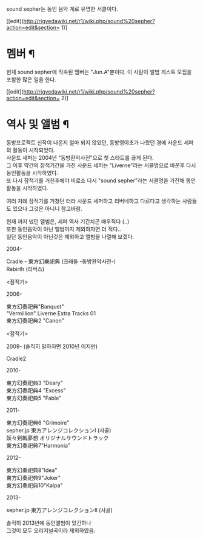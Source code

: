 sound sepher는 동인 음악 계로 유명한 서클이다.

[[edit](http://rigvedawiki.net/r1/wiki.php/sound%20sepher?action=edit&section=
1)]

# 멤버 ¶

  

현재 sound sepher에 직속된 멤버는 "Jun.A"뿐이다. 이 사람이 앨범 게스트 모집을 포함한 많은 일을 한다.

[[edit](http://rigvedawiki.net/r1/wiki.php/sound%20sepher?action=edit&section=
2)]

# 역사 및 앨범 ¶

  

동방프로젝트 신작이 나온지 얼마 되지 않았던, 동방영야초가 나왔던 경에 사운드 세퍼의 활동이 시작되었다.  
사운드 세퍼는 2004년 "동방환악사전"으로 첫 스타트를 끊게 된다.  
그 이후 약간의 잠적기간을 가진 사운드 세퍼는 "Liverne"라는 서클명으로 바꾼후 다시 동인활동을 시작하였다.  
또 다시 잠적기를 거친후에야 비로소 다시 "sound sepher"라는 서클명을 가진채 동인활동을 시작하였다.

  

여러 차례 잠적기를 거쳤던 터라 사운드 세퍼하고 리버네하고 다르다고 생각하는 사람들도 있으나 그것은 아니니 참고바람.

  

현재 까지 냈던 앨범은, 세퍼 역사 기간치곤 매우적다 (..)  
또한 동인음악이 아닌 앨범까지 제외하자면 더 적다..  
일단 동인음악이 아닌것은 제외하고 앨범을 나열해 보겠다.

  

2004-

  

Cradle - 東方幻樂祀典 (크래들 -동방환악사전-)  
Rebirth (리버스)

  

<잠적기>

  

2006-

  

東方幻奏祀典"Banquet"  
"Vermillion" Liverne Extra Tracks 01  
東方幻奏祀典2 "Canon"

  

<잠적기>

  

2009- (솔직히 말하자면 2010년 이지만)

  

Cradle2

  

2010-

  

東方幻奏祀典3 "Deary"  
東方幻奏祀典4 "Excess"  
東方幻奏祀典5 "Fable"

  

2011-

  

東方幻奏祀典6 "Grimoire"  
sepher.jp 東方アレンジコレクションI (사골)  
妖々剣戟夢想 オリジナルサウンドトラック  
東方幻奏祀典7"Harmonia"

  

2012-

  

東方幻奏祀典8"Idea"  
東方幻奏祀典9"Joker"  
東方幻奏祀典10"Kalpa"

  

2013-

  

sepher.jp 東方アレンジコレクションII (사골)

  

솔직히 2013년에 동인앨범이 있긴하나  
그것이 모두 오리지널곡이라 제외하였음.

